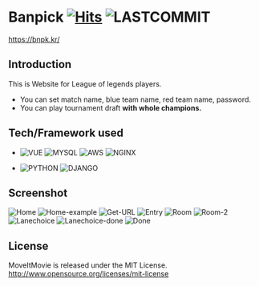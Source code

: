 # Banpick   [![Hits](https://hits.seeyoufarm.com/api/count/incr/badge.svg?url=https%3A%2F%2Fgithub.com%2Fwodn5515%2Fbanpick&count_bg=%2379C83D&title_bg=%23555555&icon=&icon_color=%23E7E7E7&title=hits&edge_flat=false)](https://hits.seeyoufarm.com) ![LASTCOMMIT](https://img.shields.io/github/last-commit/wodn5515/banpick?style=plastic)

https://bnpk.kr/

## Introduction
This is Website for League of legends players.
  - You can set match name, blue team name, red team name, password.
  - You can play tournament draft **with whole champions.**

## Tech/Framework used

- ![VUE](https://img.shields.io/badge/Vue.js-Basic-brightgreen?style=plastic&logo=Vue.js&logoColor=white)
![MYSQL](https://img.shields.io/badge/MySQL-Basic-brightgreen?style=plastic&logo=MySQL&logoColor=white)
![AWS](https://img.shields.io/badge/AWS-Basic-brightgreen?style=plastic&logo=Amazon-AWS&logoColor=white)
![NGINX](https://img.shields.io/badge/NGINX-Basic-brightgreen?style=plastic&logo=NGINX&logoColor=white)


- ![PYTHON](https://img.shields.io/badge/Python-Intermediate-blue?style=plastic&logo=Python&logoColor=white)
![DJANGO](https://img.shields.io/badge/Django-Intermediate-blue?style=plastic&logo=Django&logoColor=white)

## Screenshot
![Home](https://user-images.githubusercontent.com/42237426/100311811-09ed3b80-2ff4-11eb-93e9-f2659994212a.png)
![Home-example](https://user-images.githubusercontent.com/42237426/100311818-0ce82c00-2ff4-11eb-9c73-f9de5e39e859.png)
![Get-URL](https://user-images.githubusercontent.com/42237426/100311832-140f3a00-2ff4-11eb-961a-2d37b231fc66.png)
![Entry](https://user-images.githubusercontent.com/42237426/100311837-16719400-2ff4-11eb-8aad-a998fb412c06.png)
![Room](https://user-images.githubusercontent.com/42237426/100311845-1a9db180-2ff4-11eb-8915-5fced0ff3f6d.png)
![Room-2](https://user-images.githubusercontent.com/42237426/100311847-1bcede80-2ff4-11eb-8e99-a0ff243a9e03.png)
![Lanechoice](https://user-images.githubusercontent.com/42237426/100311859-24271980-2ff4-11eb-81d7-7140b4fe180e.png)
![Lanechoice-done](https://user-images.githubusercontent.com/42237426/100311864-25584680-2ff4-11eb-8c6c-1e3a30d1702e.png)
![Done](https://user-images.githubusercontent.com/42237426/100311872-2b4e2780-2ff4-11eb-8a74-59f0ef880cfd.png)

## License
MoveItMovie is released under the MIT License. http://www.opensource.org/licenses/mit-license

